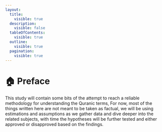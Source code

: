 ```yaml
---
layout:
  title:
    visible: true
  description:
    visible: false
  tableOfContents:
    visible: true
  outline:
    visible: true
  pagination:
    visible: true
---
```


# 🏠 Preface

This study will contain some bits of the attempt to reach a reliable methodology for understanding the Quranic terms, For now, most of the things written here are not meant to be taken as factual, we will be using estimations and assumptions as we gather data and dive deeper into the related subjects, with time the hypotheses will be further tested and either approved or disapproved based on the findings.
